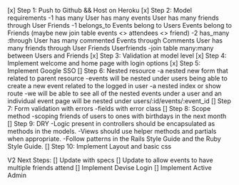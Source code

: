 [x] Step 1: Push to Github && Host on Heroku
[x] Step 2: Model requirements
        -1 has many
                User has many events
                User has many friends through User Friends
        -1 belongs_to
                Events belong to Users
                Events belong to Friends (maybe new join table events <> attendees <> friend)
        -2 has_many :through
            User has many commented Events through Comments
            User has many friends through User Friends Userfriends
                -join table many:many between Users and Friends
[x] Step 3: Validation at model level
[x]  Step 4: Implement welcome and home page with login options
[x]  Step 5: Implement Google SSO
[]  Step 6: Nested resource
        -a nested new form that related to parent resource
                -events will be nested under users being able to create a new event related to the logged in user
        -a nested index or show route
                -we will be able to see all of the nested events under a user and an individual event page will be nested under users/:id/events/:event_id
[]  Step 7: Form validation with errors
        -fields with error class
[]  Step 8: Scope method
        -scoping friends of users to ones with birthdays in the next month
[]  Step 9: DRY
        -Logic present in controllers should be encapsulated as methods in the models.
        -Views should use helper methods and partials when appropriate.
        -Follow patterns in the Rails Style Guide and the Ruby Style Guide.
[]  Step 10: Implement Layout and basic css

V2 Next Steps:
[] Update with specs
[] Update to allow events to have multiple friends attend
[] Implement Devise Login
[] Implement Active Admin